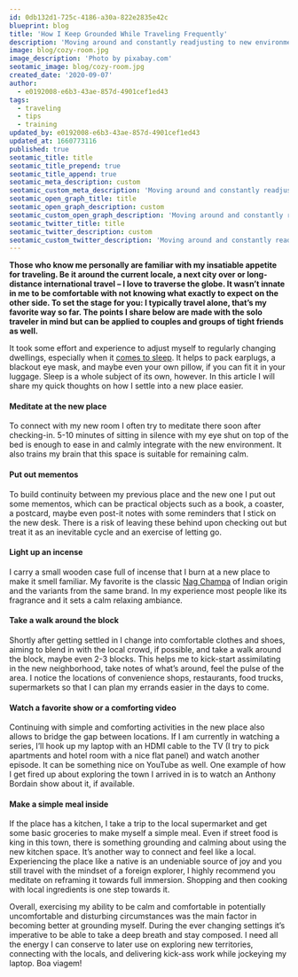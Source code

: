 ```yaml
---
id: 0db132d1-725c-4186-a30a-822e2835e42c
blueprint: blog
title: 'How I Keep Grounded While Traveling Frequently'
description: 'Moving around and constantly readjusting to new environments is not normal for most people. Being nomadic – part- or full-time – takes some effort to start enjoying. Here are my insights about that.'
image: blog/cozy-room.jpg
image_description: 'Photo by pixabay.com'
seotamic_image: blog/cozy-room.jpg
created_date: '2020-09-07'
author:
  - e0192008-e6b3-43ae-857d-4901cef1ed43
tags:
  - traveling
  - tips
  - training
updated_by: e0192008-e6b3-43ae-857d-4901cef1ed43
updated_at: 1660773116
published: true
seotamic_title: title
seotamic_title_prepend: true
seotamic_title_append: true
seotamic_meta_description: custom
seotamic_custom_meta_description: 'Moving around and constantly readjusting to new environments is not normal for most people. Being nomadic – part- or full-time – takes some effort to start enjoying. Here are my insights about that.'
seotamic_open_graph_title: title
seotamic_open_graph_description: custom
seotamic_custom_open_graph_description: 'Moving around and constantly readjusting to new environments is not normal for most people. Being nomadic – part- or full-time – takes some effort to start enjoying. Here are my insights about that.'
seotamic_twitter_title: title
seotamic_twitter_description: custom
seotamic_custom_twitter_description: 'Moving around and constantly readjusting to new environments is not normal for most people. Being nomadic – part- or full-time – takes some effort to start enjoying. Here are my insights about that.'
---
```

**Those who know me personally are familiar with my insatiable appetite for traveling. Be it around the current locale, a next city over or long-distance international travel – I love to traverse the globe. It wasn’t innate in me to be comfortable with not knowing what exactly to expect on the other side. To set the stage for you: I typically travel alone, that’s my favorite way so far. The points I share below are made with the solo traveler in mind but can be applied to couples and groups of tight friends as well.**

It took some effort and experience to adjust myself to regularly changing dwellings, especially when it [comes to sleep](https://blog.eightsleep.com/heres-why-you-cant-fall-asleep-in-a-new-place/). It helps to pack earplugs, a blackout eye mask, and maybe even your own pillow, if you can fit it in your luggage. Sleep is a whole subject of its own, however. In this article I will share my quick thoughts on how I settle into a new place easier.

#### Meditate at the new place

To connect with my new room I often try to meditate there soon after checking-in. 5-10 minutes of sitting in silence with my eye shut on top of the bed is enough to ease in and calmly integrate with the new environment. It also trains my brain that this space is suitable for remaining calm.

#### Put out mementos

To build continuity between my previous place and the new one I put out some mementos, which can be practical objects such as a book, a coaster, a postcard, maybe even post-it notes with some reminders that I stick on the new desk. There is a risk of leaving these behind upon checking out but treat it as an inevitable cycle and an exercise of letting go.

#### Light up an incense

I carry a small wooden case full of incense that I burn at a new place to make it smell familiar. My favorite is the classic [Nag Champa](https://en.wikipedia.org/wiki/Nag_champa) of Indian origin and the variants from the same brand. In my experience most people like its fragrance and it sets a calm relaxing ambiance.

#### Take a walk around the block

Shortly after getting settled in I change into comfortable clothes and shoes, aiming to blend in with the local crowd, if possible, and take a walk around the block, maybe even 2-3 blocks. This helps me to kick-start assimilating in the new neighborhood, take notes of what’s around, feel the pulse of the area. I notice the locations of convenience shops, restaurants, food trucks, supermarkets so that I can plan my errands easier in the days to come.

#### Watch a favorite show or a comforting video

Continuing with simple and comforting activities in the new place also allows to bridge the gap between locations. If I am currently in watching a series, I’ll hook up my laptop with an HDMI cable to the TV (I try to pick apartments and hotel room with a nice flat panel) and watch another episode. It can be something nice on YouTube as well. One example of how I get fired up about exploring the town I arrived in is to watch an Anthony Bordain show about it, if available.

#### Make a simple meal inside

If the place has a kitchen, I take a trip to the local supermarket and get some basic groceries to make myself a simple meal. Even if street food is king in this town, there is something grounding and calming about using the new kitchen space. It’s another way to connect and feel like a local. Experiencing the place like a native is an undeniable source of joy and you still travel with the mindset of a foreign explorer, I highly recommend you meditate on reframing it towards full immersion. Shopping and then cooking with local ingredients is one step towards it.

Overall, exercising my ability to be calm and comfortable in potentially uncomfortable and disturbing circumstances was the main factor in becoming better at grounding myself. During the ever changing settings it’s imperative to be able to take a deep breath and stay composed. I need all the energy I can conserve to later use on exploring new territories, connecting with the locals, and delivering kick-ass work while jockeying my laptop. Boa viagem!
